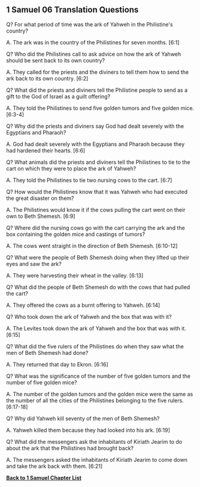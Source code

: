 ## 1 Samuel 06 Translation Questions ##

Q? For what period of time was the ark of Yahweh in the Philistine's country?

A. The ark was in the country of the Philistines for seven months. [6:1]

Q? Who did the Philistines call to ask advice on how the ark of Yahweh should be sent back to its own country?

A. They called for the priests and the diviners to tell them how to send the ark back to its own country. [6:2]

Q? What did the priests and diviners tell the Philistine people to send as a gift to the God of Israel as a guilt offering?

A. They told the Philistines to send five golden tumors and five golden mice. [6:3-4]

Q? Why did the priests and diviners say God had dealt severely with the Egyptians and Pharaoh?

A. God had dealt severely with the Egyptians and Pharaoh because they had hardened their hearts. [6:6]

Q? What animals did the priests and diviners tell the Philistines to tie to the cart on which they were to place the ark of Yahweh?

A. They told the Philistines to tie two nursing cows to the cart. [6:7]

Q? How would the Philistines know that it was Yahweh who had executed the great disaster on them?

A. The Philistines would know it if the cows pulling the cart went on their own to Beth Shemesh. [6:9]

Q? Where did the nursing cows go with the cart carrying the ark and the box containing the golden mice and castings of tumors?

A. The cows went straight in the direction of Beth Shemesh. [6:10-12]

Q? What were the people of Beth Shemesh doing when they lifted up their eyes and saw the ark?

A. They were harvesting their wheat in the valley. [6:13]

Q? What did the people of Beth Shemesh do with the cows that had pulled the cart?

A. They offered the cows as a burnt offering to Yahweh. [6:14]

Q? Who took down the ark of Yahweh and the box that was with it?

A. The Levites took down the ark of Yahweh and the box that was with it. [6:15]

Q? What did the five rulers of the Philistines do when they saw what the men of Beth Shemesh had done?

A. They returned that day to Ekron. [6:16]

Q? What was the significance of the number of five golden tumors and the number of five golden mice?

A. The number of the golden tumors and the golden mice were the same as the number of all the cities of the Philistines belonging to the five rulers. [6:17-18]

Q? Why did Yahweh kill seventy of the men of Beth Shemesh?

A. Yahweh killed them because they had looked into his ark. [6:19]

Q? What did the messengers ask the inhabitants of Kiriath Jearim to do about the ark that the Philistines had brought back?

A. The messengers asked the inhabitants of Kiriath Jearim to come down and take the ark back with them. [6:21]

__[Back to 1 Samuel Chapter List](./)__

